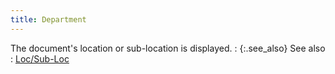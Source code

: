 ```yaml
---
title: Department
---
```



The document's location or  sub-location is displayed.
: {:.see_also}
See also
: [Loc/Sub-Loc](JavaScript:RelatedTopics1.Click())
